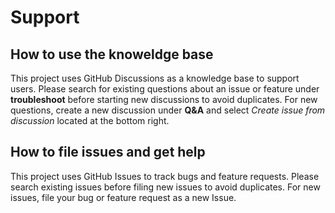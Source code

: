 # Support

## How to use the knoweldge base

This project uses GitHub Discussions as a knowledge base to support users.
Please search for existing questions about an issue or feature under **troubleshoot**
before starting new discussions to avoid duplicates. For new questions, create a
new discussion under **Q&A** and select *Create issue from discussion* located at the bottom right.

## How to file issues and get help  

This project uses GitHub Issues to track bugs and feature requests. Please search existing 
issues before filing new issues to avoid duplicates. For new issues, file your bug or 
feature request as a new Issue.

